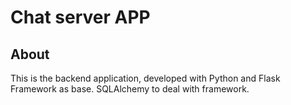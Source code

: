 # Chat server APP

## About
This is the backend application, developed with Python and Flask Framework as base.
SQLAlchemy to deal with framework.